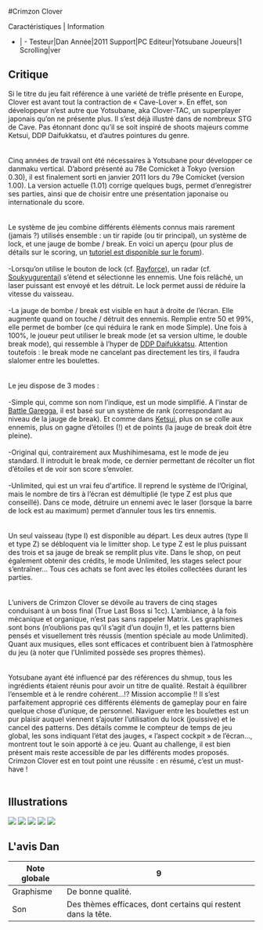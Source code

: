 #Crimzon Clover

Caractéristiques | Information
- | -
Testeur|Dan
Année|2011
Support|PC
Editeur|Yotsubane
Joueurs|1
Scrolling|ver

## Critique
Si le titre du jeu fait référence à une variété de trèfle présente en Europe, Clover est avant tout la contraction de « Cave-Lover ». En effet, son développeur n’est autre que Yotsubane, aka Clover-TAC, un superplayer japonais qu’on ne présente plus. Il s’est déjà illustré dans de nombreux STG de Cave. Pas étonnant donc qu’il se soit inspiré de shoots majeurs comme Ketsui, DDP Daifukkatsu, et d’autres pointures du genre.<br/><br/><br/>Cinq années de travail ont été nécessaires à Yotsubane pour développer ce danmaku vertical. D’abord présenté au 78e Comicket à Tokyo (version 0.30), il est finalement sorti en janvier 2011 lors du 79e Comicket (version 1.00). La version actuelle (1.01) corrige quelques bugs, permet d’enregistrer ses parties, ainsi que de choisir entre une présentation japonaise ou internationale du score.<br/><br/><br/>Le système de jeu combine différents éléments connus mais rarement (jamais ?) utilisés ensemble : un tir rapide (ou tir principal), un système de lock, et une jauge de bombe / break. En voici un aperçu (pour plus de détails sur le scoring, un <a href="http://forum.shmup.com/viewtopic.php?f=18&t=14138">tutoriel est disponible sur le forum</a>).<br/><br/>-Lorsqu’on utilise le bouton de lock (cf. <a href="index.php?page=fiche&id=79">Rayforce</a>), un radar (cf. <a href="index.php?page=fiche&id=284">Soukyugurentai</a>) s’étend et sélectionne les ennemis. Une fois relâché, un laser puissant est envoyé et les détruit. Le lock permet aussi de réduire la vitesse du vaisseau.<br/><br/>-La jauge de bombe / break est visible en haut à droite de l’écran. Elle augmente quand on touche / détruit des ennemis. Remplie entre 50 et 99%, elle permet de bomber (ce qui réduira le rank en mode Simple). Une fois à 100%, le joueur peut utiliser le break mode (et sa version ultime, le double break mode), qui ressemble à l’hyper de <a href="index.php?page=fiche&id=1159">DDP Daifukkatsu</a>. Attention toutefois : le break mode ne cancelant pas directement les tirs, il faudra slalomer entre les boulettes.<br/><br/><br/>Le jeu dispose de 3 modes :<br/><br/>-Simple qui, comme son nom l’indique, est un mode simplifié. A l'instar de <a href="index.php?page=fiche&id=38">Battle Garegga</a>, il est basé sur un système de rank (correspondant au niveau de la jauge de break). Et comme dans <a href="index.php?page=fiche&id=482">Ketsui</a>, plus on se colle aux ennemis, plus on gagne d’étoiles (!) et de points (la jauge de break doit être pleine).<br/><br/>-Original qui, contrairement aux Mushihimesama, est le mode de jeu standard. Il introduit le break mode, ce dernier permettant de récolter un flot d’étoiles et de voir son score s’envoler.<br/><br/>-Unlimited, qui est un vrai feu d'artifice. Il reprend le système de l’Original, mais le nombre de tirs à l’écran est démultiplié (le type Z est plus que conseillé). Dans ce mode, détruire un ennemi avec le laser (lorsque la barre de lock est au maximum) permet d’annuler tous les tirs ennemis.<br/><br/><br/>Un seul vaisseau (type I) est disponible au départ. Les deux autres (type II et type Z) se débloquent via le limitter shop. Le type Z est le plus puissant des trois et sa jauge de break se remplit plus vite. Dans le shop, on peut également obtenir des crédits, le mode Unlimited, les stages select pour s’entraîner… Tous ces achats se font avec les étoiles collectées durant les parties.<br/><br/><br/>L’univers de Crimzon Clover se dévoile au travers de cinq stages conduisant à un boss final (True Last Boss si 1cc). L’ambiance, à la fois mécanique et organique, n’est pas sans rappeler Matrix. Les graphismes sont bons (n’oublions pas qu’il s’agit d’un doujin !), et les patterns bien pensés et visuellement très réussis (mention spéciale au mode Unlimited). Quant aux musiques, elles sont efficaces et contribuent bien à l’atmosphère du jeu (à noter que l’Unlimited possède ses propres thèmes).<br/><br/><br/>Yotsubane ayant été influencé par des références du shmup, tous les ingrédients étaient réunis pour avoir un titre de qualité. Restait à équilibrer l’ensemble et à le rendre cohérent…!? Mission accomplie !! Il s’est parfaitement approprié ces différents éléments de gameplay pour en faire quelque chose d’unique, de personnel. Naviguer entre les boulettes est un pur plaisir auquel viennent s’ajouter l’utilisation du lock (jouissive) et le cancel des patterns. Des détails comme le compteur de temps de jeu global, les sons indiquant l’état des jauges, « l’aspect cockpit » de l’écran…, montrent tout le soin apporté à ce jeu. Quant au challenge, il est bien présent mais reste accessible de par les différents modes proposés. Crimzon Clover est en tout point une réussite : en résumé, c’est un must-have !<br/><br/>

## Illustrations
![](http://www.shmup.com/images/thumbs/img_fiche_1_1484.png)
![](http://www.shmup.com/images/thumbs/img_fiche_2_1484.png)
![](http://www.shmup.com/images/thumbs/img_fiche_3_1484.png)
![](http://www.shmup.com/images/thumbs/img_fiche_4_1484.png)
![](http://www.shmup.com/images/thumbs/img_fiche_5_1484.png)

## L'avis Dan
Note globale|9
-|-
Graphisme|De bonne qualité.
Son|Des thèmes efficaces, dont certains qui restent dans la tête.
